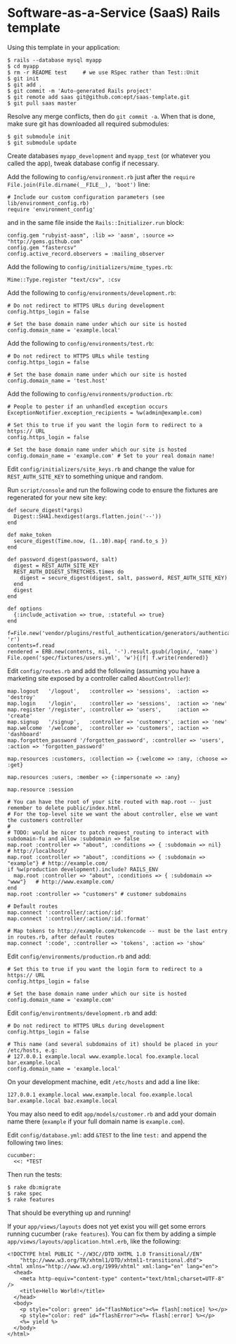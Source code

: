 Software-as-a-Service (SaaS) Rails template
===========================================

Using this template in your application:

    $ rails --database mysql myapp
    $ cd myapp
    $ rm -r README test     # we use RSpec rather than Test::Unit
    $ git init
    $ git add .
    $ git commit -m 'Auto-generated Rails project'
    $ git remote add saas git@github.com:ept/saas-template.git
    $ git pull saas master

Resolve any merge conflicts, then do `git commit -a`. When that is done, make sure git
has downloaded all required submodules:

    $ git submodule init
    $ git submodule update

Create databases `myapp_development` and `myapp_test` (or whatever you called the app),
tweak database config if necessary.

Add the following to `config/environment.rb` just after the `require File.join(File.dirname(__FILE__), 'boot')` line:

    # Include our custom configuration parameters (see lib/environment_config.rb)
    require 'environment_config'

and in the same file inside the `Rails::Initializer.run` block:

    config.gem "rubyist-aasm", :lib => 'aasm', :source => "http://gems.github.com"
    config.gem "fastercsv"
    config.active_record.observers = :mailing_observer

Add the following to `config/initializers/mime_types.rb`:

    Mime::Type.register "text/csv", :csv

Add the following to `config/environments/development.rb`:

    # Do not redirect to HTTPS URLs during development
    config.https_login = false

    # Set the base domain name under which our site is hosted
    config.domain_name = 'example.local'

Add the following to `config/environments/test.rb`:

    # Do not redirect to HTTPS URLs while testing
    config.https_login = false

    # Set the base domain name under which our site is hosted
    config.domain_name = 'test.host'

Add the following to `config/environments/production.rb`:

    # People to pester if an unhandled exception occurs
    ExceptionNotifier.exception_recipients = %w(admin@example.com)

    # Set this to true if you want the login form to redirect to a https:// URL
    config.https_login = false

    # Set the base domain name under which our site is hosted
    config.domain_name = 'example.com' # Set to your real domain name!

Edit `config/initializers/site_keys.rb` and change the value for `REST_AUTH_SITE_KEY`
to something unique and random.

Run `script/console` and run the following code to ensure the fixtures are regenerated
for your new site key:

    def secure_digest(*args)
      Digest::SHA1.hexdigest(args.flatten.join('--'))
    end

    def make_token
      secure_digest(Time.now, (1..10).map{ rand.to_s })
    end

    def password_digest(password, salt)
      digest = REST_AUTH_SITE_KEY
      REST_AUTH_DIGEST_STRETCHES.times do
        digest = secure_digest(digest, salt, password, REST_AUTH_SITE_KEY)
      end
      digest
    end

    def options
      {:include_activation => true, :stateful => true}
    end

    f=File.new('vendor/plugins/restful_authentication/generators/authenticated/templates/spec/fixtures/users.yml', 'r')
    contents=f.read
    rendered = ERB.new(contents, nil, '-').result.gsub(/login/, 'name')
    File.open('spec/fixtures/users.yml', 'w'){|f| f.write(rendered)}


Edit `config/routes.rb` and add the following (assuming you have a marketing site exposed
by a controller called `AboutController`):

    map.logout   '/logout',   :controller => 'sessions',  :action => 'destroy'
    map.login    '/login',    :controller => 'sessions',  :action => 'new'
    map.register '/register', :controller => 'users',     :action => 'create'
    map.signup   '/signup',   :controller => 'customers', :action => 'new'
    map.welcome  '/welcome',  :controller => 'customers', :action => 'dashboard'
    map.forgotten_password '/forgotten_password', :controller => 'users', :action => 'forgotten_password'

    map.resources :customers, :collection => {:welcome => :any, :choose => :get}

    map.resources :users, :member => {:impersonate => :any}

    map.resource :session

    # You can have the root of your site routed with map.root -- just remember to delete public/index.html.
    # For the top-level site we want the about controller, else we want the customers controller
    #
    # TODO: would be nicer to patch request_routing to interact with subdomain-fu and allow :subdomain => false
    map.root :controller => "about", :conditions => { :subdomain => nil}       # http://localhost/
    map.root :controller => "about", :conditions => { :subdomain => "example"} # http://example.com/
    if %w(production development).include? RAILS_ENV
      map.root :controller => "about", :conditions => { :subdomain => "www"}   # http://www.example.com/
    end
    map.root :controller => "customers" # customer subdomains

    # Default routes
    map.connect ':controller/:action/:id'
    map.connect ':controller/:action/:id.:format'

    # Map tokens to http://example.com/tokencode -- must be the last entry in routes.rb, after default routes
    map.connect ':code', :controller => 'tokens', :action => 'show'


Edit `config/environments/production.rb` and add:

    # Set this to true if you want the login form to redirect to a https:// URL
    config.https_login = false

    # Set the base domain name under which our site is hosted
    config.domain_name = 'example.com'


Edit `config/environtments/development.rb` and add:

    # Do not redirect to HTTPS URLs during development
    config.https_login = false

    # This name (and several subdomains of it) should be placed in your /etc/hosts, e.g:
    # 127.0.0.1 example.local www.example.local foo.example.local bar.example.local
    config.domain_name = 'example.local'


On your development machine, edit `/etc/hosts` and add a line like:

    127.0.0.1 example.local www.example.local foo.example.local bar.example.local baz.example.local


You may also need to edit `app/models/customer.rb` and add your domain name there
(`example` if your full domain name is `example.com`).


Edit `config/database.yml`: add `&TEST` to the line `test:` and append the following two lines:

    cucumber:
      <<: *TEST


Then run the tests:

    $ rake db:migrate
    $ rake spec
    $ rake features

That should be everything up and running!

If your `app/views/layouts` does not yet exist you will get some errors running cucumber
(`rake features`). You can fix them by adding a simple `app/views/layouts/application.html.erb`,
like the following:

    <!DOCTYPE html PUBLIC "-//W3C//DTD XHTML 1.0 Transitional//EN"
        "http://www.w3.org/TR/xhtml1/DTD/xhtml1-transitional.dtd">
    <html xmlns="http://www.w3.org/1999/xhtml" xml:lang="en" lang="en">
      <head>
        <meta http-equiv="content-type" content="text/html;charset=UTF-8" />
        <title>Hello World!</title>
      </head>
      <body>
        <p style="color: green" id="flashNotice"><%= flash[:notice] %></p>
        <p style="color: red" id="flashError"><%= flash[:error] %></p>
        <%= yield %>
      </body>
    </html>

